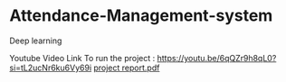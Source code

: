 # Attendance-Management-system
Deep learning

Youtube Video Link To run the project :
     https://youtu.be/6qQZr9h8qL0?si=tL2ucNr6ku6Vy69i
[project report.pdf](https://github.com/user-attachments/files/18717710/project.report.pdf)
